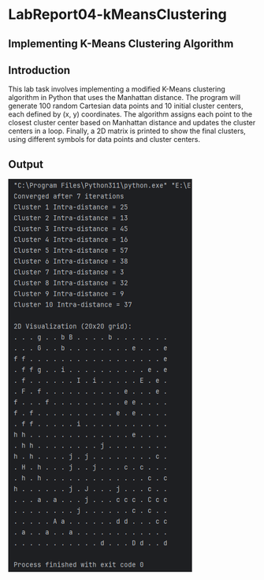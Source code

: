 <h1>LabReport04-kMeansClustering</h1>  
<h2>Implementing K-Means Clustering Algorithm</h2>
    
<h2>Introduction</h2>
<p>This lab task involves implementing  a modified K-Means clustering algorithm in Python that uses the Manhattan distance. The program will generate 100 random Cartesian data points and 10 initial cluster centers, each defined by (x, y) coordinates. The algorithm assigns each point to the closest cluster center based on Manhattan distance and updates the cluster centers in a loop. Finally, a 2D matrix is printed to show the final clusters, using different symbols for data points and cluster centers.</p>
    
<h2>Output</h2>
<p><img src="./output.png"></p>
